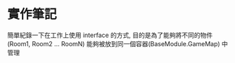 # 實作筆記

簡單紀錄一下在工作上使用 interface 的方式, 目的是為了能夠將不同的物件(Room1, Room2 ... RoomN) 能夠被放到同一個容器(BaseModule.GameMap) 中管理
